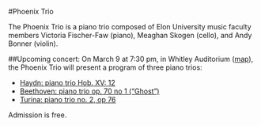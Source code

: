 #Phoenix Trio

The Phoenix Trio is a piano trio composed of Elon University music faculty members Victoria Fischer-Faw (piano), Meaghan Skogen (cello), and Andy Bonner (violin).

##Upcoming concert:
On March 9 at 7:30 pm, in Whitley Auditorium ([map](https://goo.gl/maps/UzQS6D75V532)), the Phoenix Trio will present a program of three piano trios:
- [Haydn: piano trio Hob. XV: 12](http://www.earsense.org/chamberbase/works/detail/?pkey=477)
- [Beethoven: piano trio op. 70 no 1 (“Ghost”)](http://www.laphil.com/philpedia/music/trio-d-major-op-70-no-1-ghost-ludwig-van-beethoven)
- [Turina: piano trio no. 2, op 76](http://earsense.org/chamberbase/works/detail/?pkey=1554)

Admission is free.
